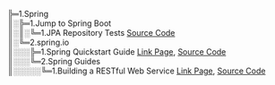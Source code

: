 ╠═1.Spring  
║░╠═1.Jump to Spring Boot  
║░║░╚═1.JPA Repository Tests [Source Code](01_Spring_Boot/01_workspace/board/src/test/java/com/mysite/board/BoardApplicationTests.java)  
║░╚═2.spring.io  
║░░░╠═1.Spring Quickstart Guide [Link Page](https://spring.io/quickstart), [Source Code](01_Spring_Boot/01_workspace/demo/src/main/java/com/example/demo/DemoApplication.java)  
║░░░╚═2.Spring Guides  
║░░░░░╚═1.Building a RESTful Web Service [Link Page](https://spring.io/guides/gs/rest-service/), [Source Code](01_Spring_Boot/01_workspace/gs-rest-service/initial/src/main/java/com/example/restservice/GreetingController.java)  
